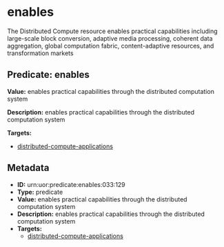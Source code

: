 # enables

The Distributed Compute resource enables practical capabilities including large-scale block conversion, adaptive media processing, coherent data aggregation, global computation fabric, content-adaptive resources, and transformation markets

## Predicate: enables

**Value:** enables practical capabilities through the distributed computation system

**Description:** enables practical capabilities through the distributed computation system

**Targets:**

- [distributed-compute-applications](../Concepts/distributed-compute-applications.md)

## Metadata

- **ID:** urn:uor:predicate:enables:033:129
- **Type:** predicate
- **Value:** enables practical capabilities through the distributed computation system
- **Description:** enables practical capabilities through the distributed computation system
- **Targets:**
  - [distributed-compute-applications](../Concepts/distributed-compute-applications.md)
